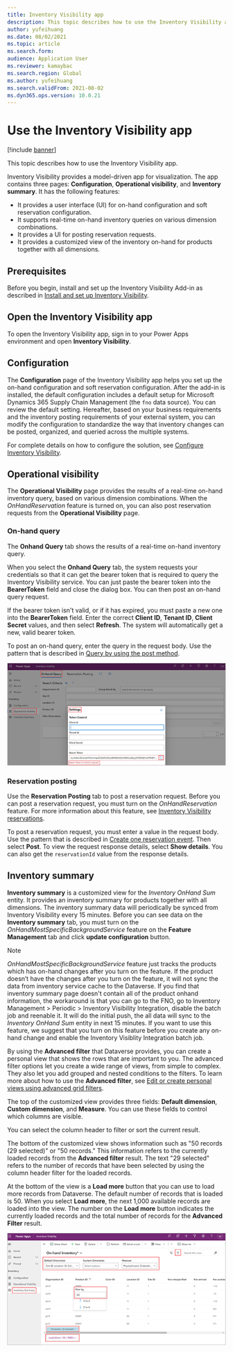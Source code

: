 ```yaml
---
title: Inventory Visibility app
description: This topic describes how to use the Inventory Visibility app.
author: yufeihuang
ms.date: 08/02/2021
ms.topic: article
ms.search.form:
audience: Application User
ms.reviewer: kamaybac
ms.search.region: Global
ms.author: yufeihuang
ms.search.validFrom: 2021-08-02
ms.dyn365.ops.version: 10.0.21
---
```


# Use the Inventory Visibility app

[!include [banner](../includes/banner.md)]


This topic describes how to use the Inventory Visibility app.

Inventory Visibility provides a model-driven app for visualization. The app contains three pages: **Configuration**, **Operational visibility**, and **Inventory summary**. It has the following features:

- It provides a user interface (UI) for on-hand configuration and soft reservation configuration.
- It supports real-time on-hand inventory queries on various dimension combinations.
- It provides a UI for posting reservation requests.
- It provides a customized view of the inventory on-hand for products together with all dimensions.

## Prerequisites

Before you begin, install and set up the Inventory Visibility Add-in as described in [Install and set up Inventory Visibility](inventory-visibility-setup.md).

## Open the Inventory Visibility app

To open the Inventory Visibility app, sign in to your Power Apps environment and open **Inventory Visibility**.

## <a name="configuration"></a>Configuration

The **Configuration** page of the Inventory Visibility app helps you set up the on-hand configuration and soft reservation configuration. After the add-in is installed, the default configuration includes a default setup for Microsoft Dynamics 365 Supply Chain Management (the `fno` data source). You can review the default setting. Hereafter, based on your business requirements and the inventory posting requirements of your external system, you can modify the configuration to standardize the way that inventory changes can be posted, organized, and queried across the multiple systems.

For complete details on how to configure the solution, see [Configure Inventory Visibility](inventory-visibility-configuration.md).

## Operational visibility

The **Operational Visibility** page provides the results of a real-time on-hand inventory query, based on various dimension combinations. When the *OnHandReservation* feature is turned on, you can also post reservation requests from the  **Operational Visibility** page.

### On-hand query

The **Onhand Query** tab shows the results of a real-time on-hand inventory query.

When you select the **Onhand Query** tab, the system requests your credentials so that it can get the bearer token that is required to query the Inventory Visibility service. You can just paste the bearer token into the **BearerToken** field and close the dialog box. You can then post an on-hand query request.

If the bearer token isn't valid, or if it has expired, you must paste a new one into the **BearerToken** field. Enter the correct **Client ID**, **Tenant ID**, **Client Secret** values, and then select **Refresh**. The system will automatically get a new, valid bearer token.

To post an on-hand query, enter the query in the request body. Use the pattern that is described in [Query by using the post method](inventory-visibility-api.md#query-with-post-method).

![On-hand query settings](media/inventory-visibility-query-settings.png "On-hand query settings")

### Reservation posting

Use the **Reservation Posting** tab to post a reservation request. Before you can post a reservation request, you must turn on the *OnHandReservation* feature. For more information about this feature, see [Inventory Visibility reservations](inventory-visibility-reservations.md).

To post a reservation request, you must enter a value in the request body. Use the pattern that is described in [Create one reservation event](inventory-visibility-api.md#create-one-reservation-event). Then select **Post**. To view the request response details, select **Show details**. You can also get the `reservationId` value from the response details.

## <a name="inventory-summary"></a>Inventory summary

**Inventory summary** is a customized view for the *Inventory OnHand Sum* entity. It provides an inventory summary for products together with all dimensions. The inventory summary data will periodically be synced from Inventory Visibility every 15 minutes. Before you can see data on the **Inventory summary** tab, you must turn on the *OnHandMostSpecificBackgroundService* feature on the **Feature Management** tab and click **update configuration** button.

> [!Note]
> *OnHandMostSpecificBackgroundService* feature just tracks the products which has on-hand changes after you turn on the feature. If the product doesn’t have the changes after you turn on the feature, it will not sync the data from inventory service cache to the Dataverse. If you find that inventory summary page doesn't contain all of the product onhand information, the workaround is that you can go to the FNO, go to Inventory Management > Periodic > Inventory Visibility Integration, disable the batch job and reenable it. It will do the initial push, the all data will sync to the *Inventory OnHand Sum* entity in next 15 minutes.
If you want to use this feature, we suggest that you turn on this feature before you create any on-hand change and enable the Inventory Visiblity Integration batch job.

By using the **Advanced filter** that Dataverse provides, you can create a personal view that shows the rows that are important to you. The advanced filter options let you create a wide range of views, from simple to complex. They also let you add grouped and nested conditions to the filters. To learn more about how to use the **Advanced filter**, see [Edit or create personal views using advanced grid filters](/powerapps/user/grid-filters-advanced).

The top of the customized view provides three fields: **Default dimension**, **Custom dimension**, and **Measure**. You can use these fields to control which columns are visible.

You can select the column header to filter or sort the current result.

The bottom of the customized view shows information such as "50 records (29 selected)" or "50 records." This information refers to the currently loaded records from the **Advanced filter** result. The text "29 selected" refers to the number of records that have been selected by using the column header filter for the loaded records.

At the bottom of the view is a **Load more** button that you can use to load more records from Dataverse. The default number of records that is loaded is 50. When you select **Load more**, the next 1,000 available records are loaded into the view. The number on the **Load more** button indicates the currently loaded records and the total number of records for the **Advanced Filter** result.

![Inventory Summary](media/inventory-visibility-onhand-list.png "Inventory Summary")
